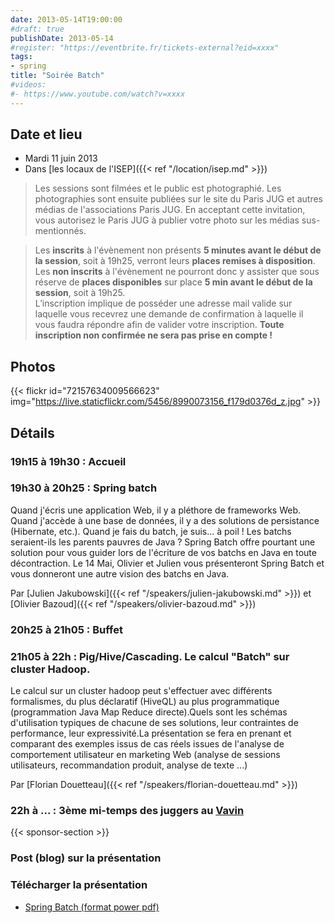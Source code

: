 ```yaml
---
date: 2013-05-14T19:00:00
#draft: true
publishDate: 2013-05-14
#register: "https://eventbrite.fr/tickets-external?eid=xxxx"
tags:
- spring
title: "Soirée Batch"
#videos: 
#- https://www.youtube.com/watch?v=xxxx
---
```


## Date et lieu

* Mardi 11 juin 2013
* Dans [les locaux de l'ISEP]({{< ref "/location/isep.md" >}})

> Les sessions sont filmées et le public est photographié. Les photographies sont ensuite publiées sur le site du Paris JUG et autres médias de l'associations Paris JUG. En acceptant cette invitation, vous autorisez le Paris JUG à publier votre photo sur les médias sus-mentionnés.

> Les **inscrits** à l'évènement non présents **5 minutes avant le début de la session**, soit à 19h25, verront leurs **places remises à disposition**.  
Les **non inscrits** à l'évènement ne pourront donc y assister que sous réserve de **places disponibles** sur place **5 min avant le début de la session**, soit à 19h25.  
L’inscription implique de posséder une adresse mail valide sur laquelle vous recevrez une demande de confirmation à laquelle il vous faudra répondre afin de valider votre inscription.
**Toute inscription non confirmée ne sera pas prise en compte !**

## Photos

{{< flickr id="72157634009566623" img="https://live.staticflickr.com/5456/8990073156_f179d0376d_z.jpg" >}}

## Détails

### 19h15 à 19h30 : Accueil

### 19h30 à 20h25 : Spring batch

Quand j'écris une application Web, il y a pléthore de frameworks Web. Quand j'accède à une base de données, il y a des solutions de persistance (Hibernate, etc.). Quand je fais du batch, je suis... à poil ! Les batchs seraient-ils les parents pauvres de Java ? Spring Batch offre pourtant une solution pour vous guider lors de l'écriture de vos batchs en Java en toute décontraction. Le 14 Mai, Olivier et Julien vous présenteront Spring Batch et vous donneront une autre vision des batchs en Java.

Par [Julien Jakubowski]({{< ref "/speakers/julien-jakubowski.md" >}}) et [Olivier Bazoud]({{< ref "/speakers/olivier-bazoud.md" >}})

### 20h25 à 21h05 : Buffet

### 21h05 à 22h : Pig/Hive/Cascading. Le calcul "Batch" sur cluster Hadoop.

Le calcul sur un cluster hadoop peut s'effectuer avec différents formalismes, du plus déclaratif (HiveQL) au plus programmatique (programmation Java Map Reduce directe).Quels sont les schémas d'utilisation typiques de chacune de ses solutions, leur contraintes de performance, leur expressivité.La présentation se fera en prenant et comparant des exemples issus de cas réels issues de l'analyse de comportement utilisateur en marketing Web (analyse de sessions utilisateurs, recommandation produit, analyse de texte ...)

Par [Florian Douetteau]({{< ref "/speakers/florian-douetteau.md" >}})

### 22h à ... : 3ème mi-temps des juggers au [Vavin](https://maps.google.fr/maps/place?hl=fr&sourceid=navclient-ff&rlz=1B3GGGL_frFR294FR295&um=1&ie=UTF-8&q=restaurant+le+vavin+paris&fb=1&gl=fr&hq=restaurant+le+vavin&hnear=paris&cid=16763854041267710574)

{{< sponsor-section >}}

### Post (blog) sur la présentation

### Télécharger la présentation

- [Spring Batch (format power pdf)](20130514-parisjug-springbatch.pdf)
